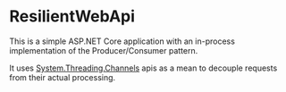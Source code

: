 # ResilientWebApi

This is a simple ASP.NET Core application with an in-process implementation of the Producer/Consumer pattern.

It uses [System.Threading.Channels](https://docs.microsoft.com/en-us/dotnet/api/system.threading.channels) apis as a mean to decouple requests from their actual processing.
